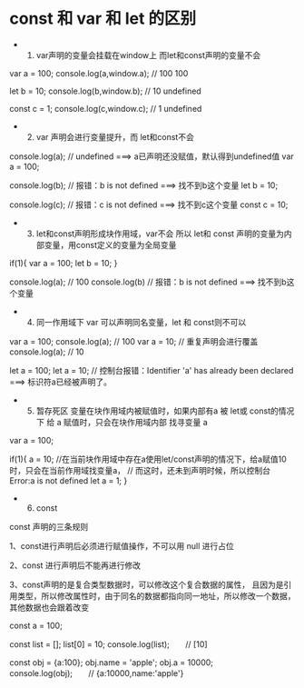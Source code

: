 # const 和 var 和 let 的区别
- 1. var声明的变量会挂载在window上
    而let和const声明的变量不会

var a = 100;
console.log(a,window.a);    // 100 100

let b = 10;
console.log(b,window.b);    // 10 undefined

const c = 1;
console.log(c,window.c);    // 1 undefined

- 2. var 声明会进行变量提升，而 let和const不会

console.log(a); // undefined  ===>  a已声明还没赋值，默认得到undefined值
var a = 100;

console.log(b); // 报错：b is not defined  ===> 找不到b这个变量
let b = 10;

console.log(c); // 报错：c is not defined  ===> 找不到c这个变量
const c = 10;

- 3. let和const声明形成块作用域，var不会
    所以 let和 const 声明的变量为内部变量，用const定义的变量为全局变量

if(1){
    var a = 100;
    let b = 10;
}

console.log(a); // 100
console.log(b)  // 报错：b is not defined  ===> 找不到b这个变量

- 4.  同一作用域下 var 可以声明同名变量，let 和 const则不可以

var a = 100;
console.log(a); // 100
var a = 10;   // 重复声明会进行覆盖
console.log(a); // 10  

let a = 100;
let a = 10;
//  控制台报错：Identifier 'a' has already been declared  ===> 标识符a已经被声明了。

- 5. 暂存死区
  变量在块作用域内被赋值时，如果内部有a 被 let或 const的情况下
  给 a 赋值时，只会在块作用域内部 找寻变量 a 

var a = 100;

if(1){
    a = 10;
    //在当前块作用域中存在a使用let/const声明的情况下，给a赋值10时，只会在当前作用域找变量a，
    // 而这时，还未到声明时候，所以控制台Error:a is not defined
    let a = 1;
}

- 6. const

const  声明的三条规则

1、const进行声明后必须进行赋值操作，不可以用 null 进行占位

2、const 进行声明后不能再进行修改

3、const声明的是复合类型数据时，可以修改这个复合数据的属性，
且因为是引用类型，所以修改属性时，由于同名的数据都指向同一地址，所以修改一个数据，其他数据也会跟着改变

const a = 100; 

const list = [];
list[0] = 10;
console.log(list);　　// [10]

const obj = {a:100};
obj.name = 'apple';
obj.a = 10000;
console.log(obj);　　// {a:10000,name:'apple'}